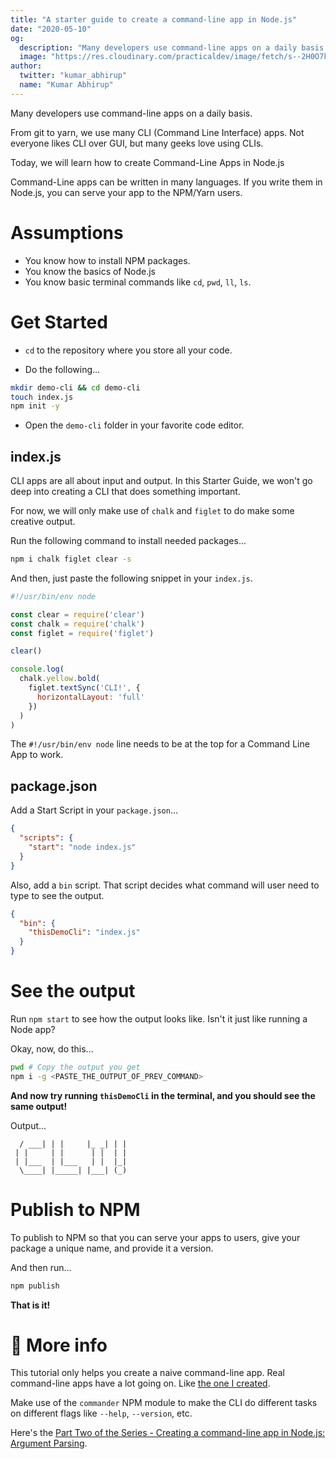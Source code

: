 ```yaml
---
title: "A starter guide to create a command-line app in Node.js"
date: "2020-05-10"
og:
  description: "Many developers use command-line apps on a daily basis. Today, we will learn how to create Command-Line Apps in Node."
  image: "https://res.cloudinary.com/practicaldev/image/fetch/s--2H0O7kQG--/c_imagga_scale,f_auto,fl_progressive,h_420,q_auto,w_1000/https://thepracticaldev.s3.amazonaws.com/i/3wt6e0towc6y025gxoc5.png"
author:
  twitter: "kumar_abhirup"
  name: "Kumar Abhirup"
---
```


Many developers use command-line apps on a daily basis. 

From git to yarn, we use many CLI (Command Line Interface) apps. Not everyone likes CLI over GUI, but many geeks love using CLIs.

Today, we will learn how to create Command-Line Apps in Node.js

Command-Line apps can be written in many languages. If you write them in Node.js, you can serve your app to the NPM/Yarn users.

# Assumptions

- You know how to install NPM packages.
- You know the basics of Node.js
- You know basic terminal commands like `cd`, `pwd`, `ll`, `ls`.

# Get Started

- `cd` to the repository where you store all your code.

- Do the following...
```bash
mkdir demo-cli && cd demo-cli
touch index.js
npm init -y
```

- Open the `demo-cli` folder in your favorite code editor.

## index.js

CLI apps are all about input and output. In this Starter Guide, we won't go deep into creating a CLI that does something important.

For now, we will only make use of `chalk` and `figlet` to do make some creative output.

Run the following command to install needed packages...
```bash
npm i chalk figlet clear -s
```

And then, just paste the following snippet in your `index.js`.
```js
#!/usr/bin/env node

const clear = require('clear')
const chalk = require('chalk')
const figlet = require('figlet')

clear()

console.log(
  chalk.yellow.bold(
    figlet.textSync('CLI!', {
      horizontalLayout: 'full'
    })
  )
)
```

The `#!/usr/bin/env node` line needs to be at the top for a Command Line App to work.

## package.json

Add a Start Script in your `package.json`...
```json
{
  "scripts": {
    "start": "node index.js"
  }
}
```

Also, add a `bin` script. That script decides what command will user need to type to see the output.
```json
{
  "bin": {
    "thisDemoCli": "index.js"
  }
}
```

# See the output

Run `npm start` to see how the output looks like. Isn't it just like running a Node app?

Okay, now, do this...
```bash
pwd # Copy the output you get
npm i -g <PASTE_THE_OUTPUT_OF_PREV_COMMAND>
```

**And now try running `thisDemoCli` in the terminal, and you should see the same output!**

Output...
```
  / ___| | |     |_ _| | |
 | |     | |      | |  | |
 | |___  | |___   | |  |_|
  \____| |_____| |___| (_)
```

# Publish to NPM

To publish to NPM so that you can serve your apps to users, give your package a unique name, and provide it a version.

And then run...
```bash
npm publish
```

**That is it!**

# 🦄 More info

This tutorial only helps you create a naive command-line app. Real command-line apps have a lot going on. Like [the one I created](https://github.com/KumarAbhirup/bulk-mail-cli).

Make use of the `commander` NPM module to make the CLI do different tasks on different flags like `--help`, `--version`, etc.

Here's the [Part Two of the Series - Creating a command-line app in Node.js: Argument Parsing](https://dev.to/kumar_abhirup/a-starter-guide-to-creating-a-command-line-app-in-node-js-part-2-3ln3).
